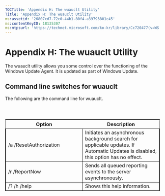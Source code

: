 ```yaml
---
TOCTitle: 'Appendix H: The wuauclt Utility'
Title: 'Appendix H: The wuauclt Utility'
ms:assetid: '26807cd7-72c0-44b1-80f4-a39793801c45'
ms:contentKeyID: 18135307
ms:mtpsurl: 'https://technet.microsoft.com/ko-kr/library/Cc720477(v=WS.10)'
---
```


Appendix H: The wuauclt Utility
===============================

The wuauclt utility allows you some control over the functioning of the Windows Update Agent. It is updated as part of Windows Update.

Command line switches for wuauclt
---------------------------------

The following are the command line for wuauclt.

###  

 
<table style="border:1px solid black;">
<colgroup>
<col width="50%" />
<col width="50%" />
</colgroup>
<thead>
<tr class="header">
<th>Option</th>
<th>Description</th>
</tr>
</thead>
<tbody>
<tr class="odd">
<td style="border:1px solid black;">/a /ResetAuthorization</td>
<td style="border:1px solid black;">Initiates an asynchronous background search for applicable updates. If Automatic Updates is disabled, this option has no effect.</td>
</tr>
<tr class="even">
<td style="border:1px solid black;">/r /ReportNow</td>
<td style="border:1px solid black;">Sends all queued reporting events to the server asynchronously.</td>
</tr>
<tr class="odd">
<td style="border:1px solid black;">/? /h /help</td>
<td style="border:1px solid black;">Shows this help information.</td>
</tr>
</tbody>
</table>
